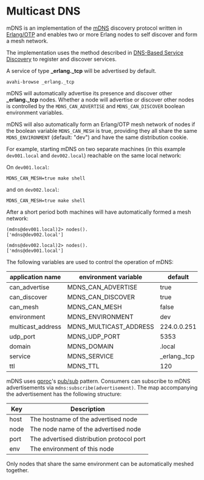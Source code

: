 # Multicast DNS

mDNS is an implementation of the
[mDNS](http://files.multicastdns.org/draft-cheshire-dnsext-multicastdns.txt)
discovery protocol written in [Erlang/OTP](http://www.erlang.org/) and
enables two or more Erlang nodes to self discover and form a mesh
network.

The implementation uses the method described in
[DNS-Based Service Discovery](http://www.ietf.org/rfc/rfc6763.txt) to
register and discover services.

A service of type **_erlang._tcp** will be advertised by default.

```shell
avahi-browse _erlang._tcp
```

mDNS will automatically advertise its presence and discover other
**_erlang._tcp** nodes. Whether a node will advertise or discover
other nodes is controlled by the `MDNS_CAN_ADVERTISE` and
`MDNS_CAN_DISCOVER` boolean environment variables.

mDNS will also automatically form an Erlang/OTP mesh network of nodes
if the boolean variable `MDNS_CAN_MESH` is true, providing they all
share the same `MDNS_ENVIRONMENT` (default: "dev") and have the same
distribution cookie.

For example, starting mDNS on two separate machines (in this example
`dev001.local` and `dev002.local`) reachable on the same local
network:

On `dev001.local`:

```shell
MDNS_CAN_MESH=true make shell
```

and on `dev002.local`:

```shell
MDNS_CAN_MESH=true make shell
```

After a short period both machines will have automatically formed a
mesh network:

```shell
(mdns@dev001.local)2> nodes().
['mdns@dev002.local']
```

```shell
(mdns@dev002.local)2> nodes().
['mdns@dev001.local']
```

The following variables are used to control the operation of mDNS:

|application name  |environment variable   |default       |
|------------------|-----------------------|--------------|
|can\_advertise    |MDNS\_CAN\_ADVERTISE   |true          |
|can\_discover     |MDNS\_CAN\_DISCOVER    |true          |
|can\_mesh         |MDNS\_CAN\_MESH        |false         |
|environment       |MDNS\_ENVIRONMENT      |dev           |
|multicast\_address|MDNS\_MULTICAST_ADDRESS|224.0.0.251   |
|udp\_port         |MDNS\_UDP\_PORT        |5353          |
|domain            |MDNS\_DOMAIN           |.local        |
|service           |MDNS\_SERVICE          |\_erlang.\_tcp|
|ttl               |MDNS\_TTL              |120           |


mDNS uses [gproc](https://github.com/uwiger/gproc)'s
[pub/sub](https://github.com/uwiger/gproc#use-case-pubsub-patterns)
pattern. Consumers can subscribe to mDNS advertisements via
`mdns:subscribe(advertisement)`. The map accompanying the
advertisement has the following structure:

|Key     |Description                              |
|--------|-----------------------------------------|
|host    |The hostname of the advertised node      |
|node    |The node name of the advertised node     |
|port    |The advertised distribution protocol port|
|env     |The environment of this node             |

Only nodes that share the same environment can be automatically meshed
together.
